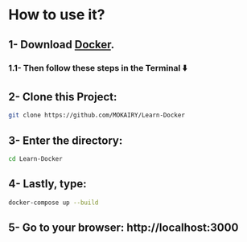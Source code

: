 # How to use it?

## 1- Download [Docker](https://www.docker.com/products/docker-desktop/).

### 1.1- Then follow these steps in the Terminal ⬇️

## 2- Clone this Project:

```bash
git clone https://github.com/MOKAIRY/Learn-Docker
```

## 3- Enter the directory:

```bash
cd Learn-Docker
```

## 4- Lastly, type:

```bash
docker-compose up --build
```
## 5- Go to your browser: http://localhost:3000
